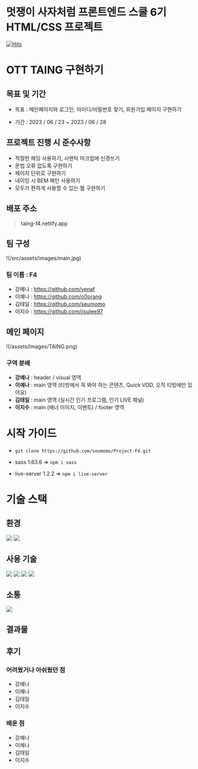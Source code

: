 # **멋쟁이 사자처럼 프론트엔드 스쿨 6기<br>HTML/CSS 프로젝트**

[![Hits](https://hits.seeyoufarm.com/api/count/incr/badge.svg?url=https%3A%2F%2Fgithub.com%2Fgjbae1212%2Fhit-counter)](https://hits.seeyoufarm.com)

# OTT TAING 구현하기

## **목표 및 기간**

- 목표 : 메인페이지와 로그인, 아이디/비밀번호 찾기, 회원가입 페이지 구현하기

- 기간 : 2023 / 06 / 23 ~ 2023 / 06 / 28

## **프로젝트 진행 시 준수사항**

- 적절한 헤딩 사용하기, 시맨틱 마크업에 신경쓰기
- 문법 오류 없도록 구현하기
- 페이지 단위로 구현하기
- 네이밍 시 BEM 패턴 사용하기
- 모두가 편하게 사용할 수 있는 웹 구현하기

## 배포 주소

> <a target=_blank noreferrer noopener>taing-f4.netlify.app</a>

## **팀 구성**

!(/src/assets/images/main.jpg)

### 팀 이름 : F4

- 강예나 : <a>https://github.com/yenaf</a>
- 이예나 : <a>https://github.com/o0orang</a>
- 김태일 : <a>https://github.com/seumomo</a>
- 이지수 : <a>https://github.com/jisulee97</a>

## 메인 페이지

!(/assets/images/TAING.png)

### 구역 분배

- **강예나** : header / visual 영역
- **이예나** : main 영역 (티빙에서 꼭 봐야 하는 콘텐츠, Quick VOD, 오직 티빙에만 있어요)
- **김태일** : main 영역 (실시간 인기 프로그램, 인기 LIVE 채널)
- **이지수** : main (배너 이미지, 이벤트) / footer 영역

# 시작 가이드

- `git clone https://github.com/seumomo/Project-F4.git`

* sass 1.63.6
  => `npm i sass`

- live-server 1.2.2
  => `npm i live-server`

# 기술 스택

## 환경

<img src="https://img.shields.io/badge/visualstudiocode-007ACC?style=for-the-badge&logo=visualstudiocode&logoColor=white">
<img src="https://img.shields.io/badge/github-181717?style=for-the-badge&logo=github&logoColor=white">

## 사용 기술

<img src="https://img.shields.io/badge/html5-E34F26?style=for-the-badge&logo=html5&logoColor=white">
<img src="https://img.shields.io/badge/css3-1572B6?style=for-the-badge&logo=css3&logoColor=white">
<img src="https://img.shields.io/badge/Sass-CC6699?style=for-the-badge&logo=Sass&logoColor=white">
<img src="https://img.shields.io/badge/javascript-F7DF1E?style=for-the-badge&logo=javascript&logoColor=black">

## 소통

<img src="https://img.shields.io/badge/discord-5865F2?style=for-the-badge&logo=discord&logoColor=black">

## 결과물

## 후기

### 어려웠거나 아쉬웠던 점

- 강예나
- 이예나
- 김태일
- 이지수

### 배운 점

- 강예나
- 이예나
- 김태일
- 이지수
